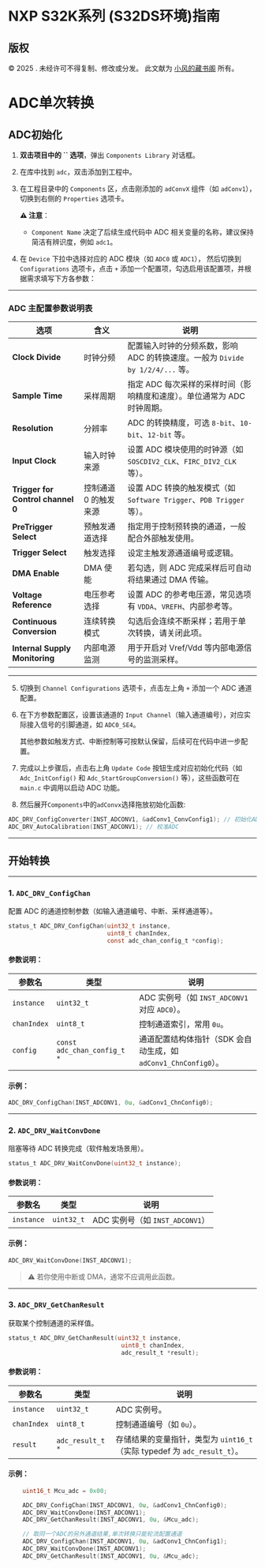 # NXP S32K系列 (S32DS环境)指南

## 版权

© 2025 . 未经许可不得复制、修改或分发。 此文献为 [小风的藏书阁](https://t.me/xfp2333) 所有。

# ADC单次转换

## ADC初始化

1. **双击项目中的 **\`\`** 选项**，弹出 `Components Library` 对话框。

2. 在库中找到 `adc`，双击添加到工程中。

3. 在工程目录中的 `Components` 区，点击刚添加的 `adConvX` 组件（如 `adConv1`），切换到右侧的 `Properties` 选项卡。

   **⚠ 注意**：

   * `Component Name` 决定了后续生成代码中 ADC 相关变量的名称，建议保持简洁有辨识度，例如 `adc1`。

4. 在 `Device` 下拉中选择对应的 ADC 模块（如 `ADC0` 或 `ADC1`）， 然后切换到 `Configurations` 选项卡，点击 `+` 添加一个配置项，勾选启用该配置项，并根据需求填写下方各参数：

---

### ADC 主配置参数说明表

| 选项                                | 含义           | 说明                                                    |
| --------------------------------- | ------------ | ----------------------------------------------------- |
| **Clock Divide**                  | 时钟分频         | 配置输入时钟的分频系数，影响 ADC 的转换速度。一般为 `Divide by 1/2/4/...` 等。 |
| **Sample Time**                   | 采样周期         | 指定 ADC 每次采样的采样时间（影响精度和速度）。单位通常为 ADC 时钟周期。             |
| **Resolution**                    | 分辨率          | ADC 的转换精度，可选 `8-bit`、`10-bit`、`12-bit` 等。             |
| **Input Clock**                   | 输入时钟来源       | 设置 ADC 模块使用的时钟源（如 `SOSCDIV2_CLK`、`FIRC_DIV2_CLK` 等）。  |
| **Trigger for Control channel 0** | 控制通道 0 的触发来源 | 设置 ADC 转换的触发模式（如 `Software Trigger`、`PDB Trigger` 等）。 |
| **PreTrigger Select**             | 预触发通道选择      | 指定用于控制预转换的通道，一般配合外部触发使用。                              |
| **Trigger Select**                | 触发选择         | 设定主触发源通道编号或逻辑。                                        |
| **DMA Enable**                    | DMA 使能       | 若勾选，则 ADC 完成采样后可自动将结果通过 DMA 传输。                       |
| **Voltage Reference**             | 电压参考选择       | 设置 ADC 的参考电压源，常见选项有 `VDDA`、`VREFH`、内部参考等。             |
| **Continuous Conversion**         | 连续转换模式       | 勾选后会连续不断采样；若用于单次转换，请关闭此项。                             |
| **Internal Supply Monitoring**    | 内部电源监测       | 用于开启对 Vref/Vdd 等内部电源信号的监测采样。                          |

---

5. 切换到 `Channel Configurations` 选项卡，点击左上角 `+` 添加一个 ADC 通道配置。

6. 在下方参数配置区，设置该通道的 `Input Channel`（输入通道编号），对应实际接入信号的引脚通道，如 `ADC0_SE4`。

   其他参数如触发方式、中断控制等可按默认保留，后续可在代码中进一步配置。

7. 完成以上步骤后，点击右上角 `Update Code` 按钮生成对应初始化代码（如 `Adc_InitConfig()` 和 `Adc_StartGroupConversion()` 等），这些函数可在 `main.c` 中调用以启动 ADC 功能。

8. 然后展开`Components`中的`adConvx`选择拖放初始化函数:

```c
ADC_DRV_ConfigConverter(INST_ADCONV1, &adConv1_ConvConfig1); // 初始化ADC
ADC_DRV_AutoCalibration(INST_ADCONV1); // 校准ADC
```

---

## 开始转换

---

### 1. `ADC_DRV_ConfigChan`

配置 ADC 的通道控制参数（如输入通道编号、中断、采样通道等）。

```c
status_t ADC_DRV_ConfigChan(uint32_t instance,
                            uint8_t chanIndex,
                            const adc_chan_config_t *config);
```

#### 参数说明：

| 参数名         | 类型                          | 说明                                           |
| ----------- | --------------------------- | -------------------------------------------- |
| `instance`  | `uint32_t`                  | ADC 实例号（如 `INST_ADCONV1` 对应 `ADC0`）。         |
| `chanIndex` | `uint8_t`                   | 控制通道索引，常用 `0u`。                              |
| `config`    | `const adc_chan_config_t *` | 通道配置结构体指针（SDK 会自动生成，如 `adConv1_ChnConfig0`）。 |

#### 示例：

```c
ADC_DRV_ConfigChan(INST_ADCONV1, 0u, &adConv1_ChnConfig0);
```

---

### 2. `ADC_DRV_WaitConvDone`

阻塞等待 ADC 转换完成（软件触发场景用）。

```c
status_t ADC_DRV_WaitConvDone(uint32_t instance);
```

#### 参数说明：

| 参数名        | 类型         | 说明                        |
| ---------- | ---------- | ------------------------- |
| `instance` | `uint32_t` | ADC 实例号（如 `INST_ADCONV1`） |

#### 示例：

```c
ADC_DRV_WaitConvDone(INST_ADCONV1);
```

> ⚠ 若你使用中断或 DMA，通常不应调用此函数。

---

### 3. `ADC_DRV_GetChanResult`

获取某个控制通道的采样值。

```c
status_t ADC_DRV_GetChanResult(uint32_t instance,
                                uint8_t chanIndex,
                                adc_result_t *result);
```

#### 参数说明：

| 参数名         | 类型               | 说明                                                     |
| ----------- | ---------------- | ------------------------------------------------------ |
| `instance`  | `uint32_t`       | ADC 实例号。                                               |
| `chanIndex` | `uint8_t`        | 控制通道编号（如 `0u`）。                                        |
| `result`    | `adc_result_t *` | 存储结果的变量指针，类型为 `uint16_t`（实际 typedef 为 `adc_result_t`）。 |

#### 示例：

```c
    uint16_t Mcu_adc = 0x00;

    ADC_DRV_ConfigChan(INST_ADCONV1, 0u, &adConv1_ChnConfig0);
    ADC_DRV_WaitConvDone(INST_ADCONV1);
    ADC_DRV_GetChanResult(INST_ADCONV1, 0u, &Mcu_adc);

    // 取同一个ADC的另外通道结果,单次转换只能轮流配置通道
    ADC_DRV_ConfigChan(INST_ADCONV1, 0u, &adConv1_ChnConfig1);
    ADC_DRV_WaitConvDone(INST_ADCONV1);
    ADC_DRV_GetChanResult(INST_ADCONV1, 0u, &Mcu_adc);
```
